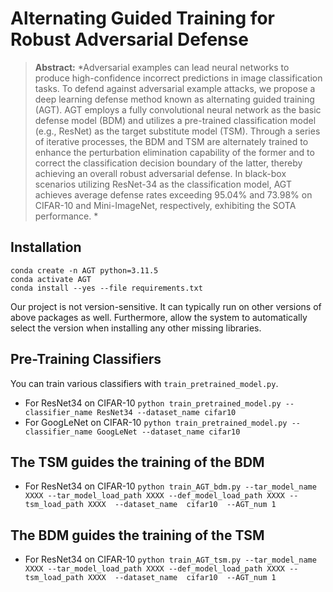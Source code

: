 # Alternating Guided Training for Robust Adversarial Defense

[//]: # ([Paper]&#40;&#41; )

> **Abstract:** *Adversarial examples can lead neural networks to produce high-confidence incorrect predictions
> in image classification tasks. To defend against adversarial example attacks, we propose a deep learning defense
> method known as alternating guided training (AGT). AGT employs a fully convolutional neural network as the basic
> defense model (BDM) and utilizes a pre-trained classification model (e.g., ResNet) as the target substitute
> model (TSM). Through a series of iterative processes, the BDM and TSM are alternately trained to enhance the
> perturbation elimination capability of the former and to correct the classification decision boundary of the
> latter, thereby achieving an overall robust adversarial defense. In black-box scenarios utilizing ResNet-34
> as the classification model, AGT achieves average defense rates exceeding 95.04% and 73.98% on CIFAR-10 and
> Mini-ImageNet, respectively, exhibiting the SOTA performance. *
>

## Installation

```
conda create -n AGT python=3.11.5
conda activate AGT
conda install --yes --file requirements.txt
```
Our project is not version-sensitive. It can typically run on other versions of above packages as well. 
Furthermore, allow the system to automatically select the version when installing any other missing libraries.

## Pre-Training Classifiers

You can train various classifiers with `train_pretrained_model.py`.

* For ResNet34 on CIFAR-10
  `python train_pretrained_model.py --classifier_name ResNet34 --dataset_name cifar10`
* For GoogLeNet on CIFAR-10
  `python train_pretrained_model.py --classifier_name GoogLeNet --dataset_name cifar10`

## The TSM guides the training of the BDM

* For ResNet34 on CIFAR-10
  `python train_AGT_bdm.py --tar_model_name XXXX --tar_model_load_path XXXX --def_model_load_path XXXX --tsm_load_path XXXX  --dataset_name  cifar10  --AGT_num 1`

## The BDM guides the training of the TSM

* For ResNet34 on CIFAR-10
  `python train_AGT_tsm.py --tar_model_name XXXX --tar_model_load_path XXXX --def_model_load_path XXXX --tsm_load_path XXXX  --dataset_name  cifar10  --AGT_num 1`
